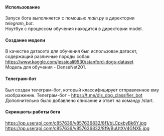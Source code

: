 #### Использование
Запуск бота выполняется с помощью <i>main.py</i> в директории <i>telegram_bot</i>.
<br>
Ноутбук с процессом обучения находится в директории model.

#### Создание модели
В качестве датасета для обучения был использован датасет, содержащий различные породы собак:  https://www.kaggle.com/jessicali9530/stanford-dogs-dataset
<br>
Модель для обучения - DenseNet201.

#### Телеграм-бот
Был создан телеграм-бот, который классифицирует отправленное ему изображение. Телеграм-бот - https://t.me/dls_dog_classifier_bot
<br>
Дополнительно было добавлено описание и ответ на команду /start.

#### Скриншоты работы бота
https://pp.userapi.com/c857636/v857636832/8f1/bLCpxbyBk6Y.jpg
<br>
https://pp.userapi.com/c857636/v857636832/8f9/BuUtXV4GNXE.jpg
